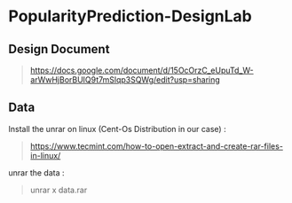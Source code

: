 # PopularityPrediction-DesignLab
## Design Document
> https://docs.google.com/document/d/15OcOrzC_eUpuTd_W-arWwHjBorBUIQ9t7mSlqp3SQWg/edit?usp=sharing
## Data
Install the unrar on linux (Cent-Os Distribution in our case) :
> https://www.tecmint.com/how-to-open-extract-and-create-rar-files-in-linux/

unrar the data : 
> unrar x data.rar
